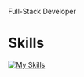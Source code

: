 Full-Stack Developer

# Skills

[![My Skills](https://skillicons.dev/icons?i=flutter,swift,qt,cpp,dart,kotlin,androidstudio,vscode,go,linux,git,github,wordpress,sqlite,firebase,gradle,mysql,stackoverflow)](https://github.com/7ahmadr)
